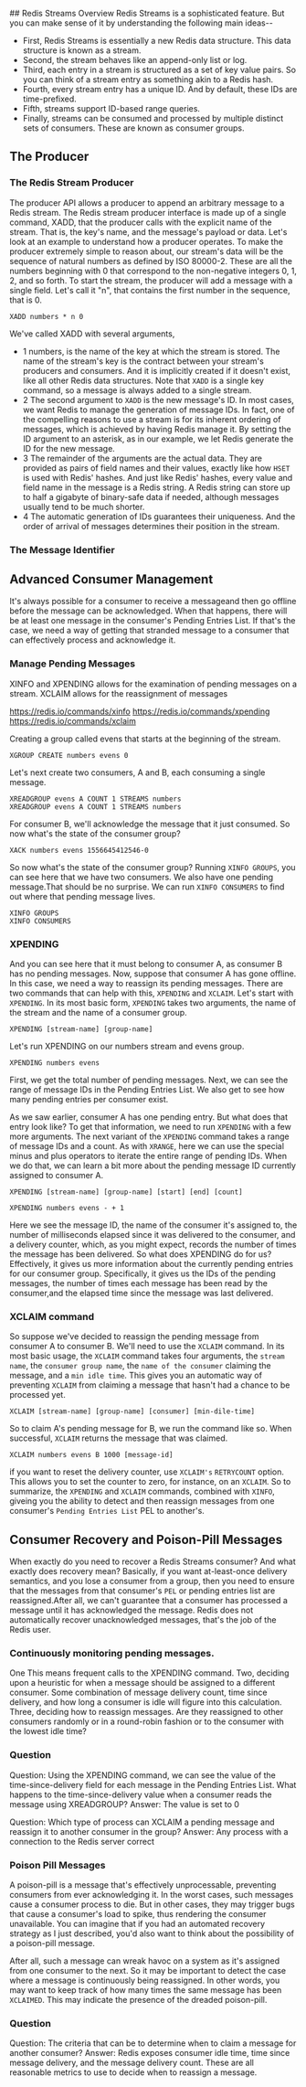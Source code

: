 ## Redis Streams Overview
Redis Streams is a sophisticated feature. But you can make sense of it by understanding
the following main ideas--
* First, Redis Streams is essentially a new Redis data structure. 
This data structure is known as a stream.
* Second, the stream behaves like an append-only list or log.
* Third, each entry in a stream is structured as a set of key value pairs.  So you can 
think of a stream entry as something akin to a Redis hash.
* Fourth, every stream entry has a unique ID. And by default, these IDs are time-prefixed.
* Fifth, streams support ID-based range queries.
* Finally, streams can be consumed and processed by multiple distinct sets of consumers. 
These are known as consumer groups.

## The Producer
### The Redis Stream Producer
The producer API allows a producer to append an arbitrary message to a Redis stream.
The Redis stream producer interface is made up of a single command, XADD,
that the producer calls with the explicit name of the stream. That is, the key's name, 
and the message's payload or data.
Let's look at an example to understand how a producer operates.
To make the producer extremely simple to reason about, our stream's data will be the 
sequence of natural numbers as defined by ISO 80000-2. These are all the numbers beginning 
with 0 that correspond to the non-negative integers 0, 1, 2, and so forth. 
To start the stream, the producer will add a message with a single field. Let's call it "n", 
that contains the first number in the sequence, that is 0. 
```
XADD numbers * n 0
```
We've called XADD with several arguments,
* 1 numbers, is the name of the key at which the stream is stored. The name of the stream's key is the contract
between your stream's producers and consumers. And it is implicitly created if it doesn't exist,
like all other Redis data structures. Note that `XADD` is a single key command, so a message is always
added to a single stream.
* 2 The second argument to `XADD` is the new message's ID. In most cases, we want Redis to 
manage the generation of message IDs. In fact, one of the compelling reasons to use a stream 
is for its inherent ordering of messages, which is achieved by having Redis manage it.
By setting the ID argument to an asterisk, as in our example, we let Redis generate the ID for the new message.
* 3 The remainder of the arguments are the actual data. They are provided as pairs of field names 
and their values, exactly like how `HSET` is used with Redis' hashes. 
And just like Redis' hashes, every value and field name in the message is a Redis string.
A Redis string can store up to half a gigabyte of binary-safe data if needed, although messages usually
tend to be much shorter.
* 4 The automatic generation of IDs  guarantees their uniqueness. And the order of arrival 
of messages determines their position in the stream.

### The Message Identifier

## Advanced Consumer Management
It's always possible for a consumer to receive a messageand then go offline before the 
message can be acknowledged.
When that happens, there will be at least one message in the consumer's Pending Entries List.
If that's the case, we need a way of getting that stranded message to a consumer that can 
effectively process and acknowledge it.

### Manage Pending Messages
XINFO and XPENDING allows for the examination of pending messages on a stream.
XCLAIM allows for the reassignment of messages

https://redis.io/commands/xinfo
https://redis.io/commands/xpending
https://redis.io/commands/xclaim

Creating a group called evens that starts at the beginning of the stream.
```
XGROUP CREATE numbers evens 0
```
Let's next create two consumers, A and B, each consuming a single message.
```
XREADGROUP evens A COUNT 1 STREAMS numbers
XREADGROUP evens A COUNT 1 STREAMS numbers
```
For consumer B, we'll acknowledge the message that it just consumed. So now what's the state 
of the consumer group?
```
XACK numbers evens 1556645412546-0
```
So now what's the state of the consumer group? Running `XINFO GROUPS`, you can see here
that we have two consumers. We also have one pending message.That should be no surprise. 
We can run `XINFO CONSUMERS` to find out where that pending message lives.
```
XINFO GROUPS
XINFO CONSUMERS
```
### XPENDING
And you can see here that it must belong to consumer A, as consumer B has no pending messages.
Now, suppose that consumer A has gone offline. In this case, we need a way to reassign 
its pending messages. There are two commands that can help with this, `XPENDING` and `XCLAIM`.
Let's start with `XPENDING`. In its most basic form, `XPENDING` takes two arguments,
the name of the stream and the name of a consumer group.
```
XPENDING [stream-name] [group-name]
```
Let's run XPENDING on our numbers stream and evens group.
```
XPENDING numbers evens
```
First, we get the total number of pending messages. Next, we can see the range of message IDs
in the Pending Entries List. We also get to see how many pending entries per consumer exist.

As we saw earlier, consumer A has one pending entry. But what does that entry look like?
To get that information, we need to run `XPENDING` with a few more arguments. The next variant 
of the `XPENDING` command takes a range of message IDs and a count. As with `XRANGE`, 
here we can use the special minus and plus operators to iterate the entire range of pending
IDs. When we do that, we can learn a bit more about the pending message ID currently 
assigned to consumer A. 
```
XPENDING [stream-name] [group-name] [start] [end] [count]
```
```
XPENDING numbers evens - + 1
```
Here we see the message ID, the name of the consumer it's assigned to, 
the number of milliseconds elapsed since it was delivered to the consumer, and a delivery 
counter, which, as you might expect, records the number of times the message has been delivered.
So what does XPENDING do for us? Effectively, it gives us more information about the currently 
pending entries for our consumer group. Specifically, it gives us the IDs of the pending messages,
the number of times each message has been read by the consumer,and the elapsed time since 
the message was last delivered.
### XCLAIM command
So suppose we've decided to reassign the pending message from consumer A to consumer B. 
We'll need to use the `XCLAIM` command. In its most basic usage, the `XCLAIM` command 
takes four arguments, the `stream name`, the `consumer group name`, the `name of the consumer`
claiming the message, and a `min idle time`. This gives you an automatic way of 
preventing `XCLAIM` from claiming a message that hasn't had a chance to be processed yet.
```
XCLAIM [stream-name] [group-name] [consumer] [min-dile-time]
```
So to claim A's pending message for B, we run the command like so. When successful, `XCLAIM` 
returns the message that was claimed.
```
XCLAIM numbers evens B 1000 [message-id]
```
if you want to reset the delivery counter, use `XCLAIM's` `RETRYCOUNT` option.
This allows you to set the counter to zero, for instance, on an `XCLAIM`.
So to summarize, the `XPENDING` and `XCLAIM` commands, combined with `XINFO`, 
giveing you the ability to detect and then reassign messages from one consumer's 
`Pending Entries List` PEL to another's.

## Consumer Recovery and Poison-Pill Messages
When exactly do you need to recover a Redis Streams consumer? And what exactly does 
recovery mean? Basically, if you want at-least-once delivery semantics, and you lose a 
consumer from a group, then you need to ensure that the messages from that consumer's 
`PEL` or pending entries list are reassigned.After all, we can't guarantee that a consumer
has processed a message until it has acknowledged the message. Redis does not automatically 
recover unacknowledged messages, that's the job of the Redis user.

### Continuously monitoring pending messages.
One This means frequent calls to the XPENDING command. Two, deciding upon a heuristic for when
a message should be assigned to a different consumer. Some combination of message delivery count,
time since delivery, and how long a consumer is idle will figure into this calculation.
Three, deciding how to reassign messages. Are they reassigned to other consumers randomly
or in a round-robin fashion or to the consumer with the lowest idle time?

### Question
Question: Using the XPENDING command, we can see the value of the time-since-delivery 
field for each message in the Pending Entries List. What happens to the time-since-delivery 
value when a consumer reads the message using XREADGROUP?
Answer: The value is set to 0

Question: Which type of process can XCLAIM a pending message and reassign it to another consumer in the group?
Answer: Any process with a connection to the Redis server correct

### Poison Pill Messages
A poison-pill is a message that's effectively unprocessable, preventing consumers
from ever acknowledging it. In the worst cases, such messages cause a consumer process to die.
But in other cases, they may trigger bugs that cause a consumer's load to spike,
thus rendering the consumer unavailable. You can imagine that if you had an automated recovery
strategy as I just described, you'd also want to think about the possibility of a poison-pill message.

After all, such a message can wreak havoc on a system as it's assigned from one consumer to the next.
So it may be important to detect the case where a message is continuously being reassigned.
In other words, you may want to keep track of how many times the same message has been `XCLAIMED`.
This may indicate the presence of the dreaded poison-pill.

### Question
Question: The criteria that can be  to determine when to claim a message for another consumer?
Answer: Redis exposes consumer idle time, time since message delivery, and the message delivery count. 
These are all reasonable metrics to use to decide when to reassign a message. 




